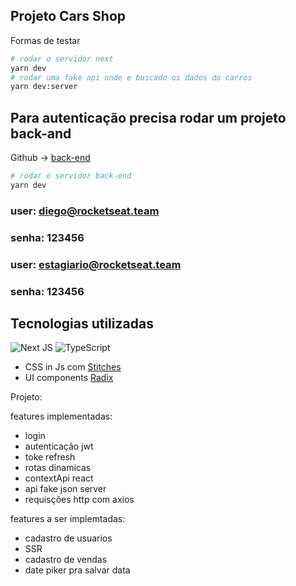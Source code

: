 

## Projeto Cars Shop

Formas de testar

```bash
# rodar o servidor next
yarn dev
# rodar uma fake api onde e buscado os dados do carros
yarn dev:server
```

## Para autenticação precisa rodar um projeto back-and
Github -> [back-end](https://github.com/rocketseat-education/ignite-reactjs-next-auth-jwt)

```bash
# rodar o servidor back-end
yarn dev
```

### user: diego@rocketseat.team
### senha: 123456

### user: estagiario@rocketseat.team
### senha: 123456

## Tecnologias utilizadas
![Next JS](https://img.shields.io/badge/Next-black?style=for-the-badge&logo=next.js&logoColor=white)
![TypeScript](https://img.shields.io/badge/typescript-%23007ACC.svg?style=for-the-badge&logo=typescript&logoColor=white)

* CSS in Js com [Stitches](https://stitches.dev/)
* UI components [Radix](https://www.radix-ui.com/)

Projeto:

features implementadas:
* login
* autenticação jwt
* toke refresh
* rotas dinamicas
* contextApi react
* api fake json server
* requisções http com axios

features a ser implemtadas:
* cadastro de usuarios
* SSR
* cadastro de vendas
* date piker pra salvar data



